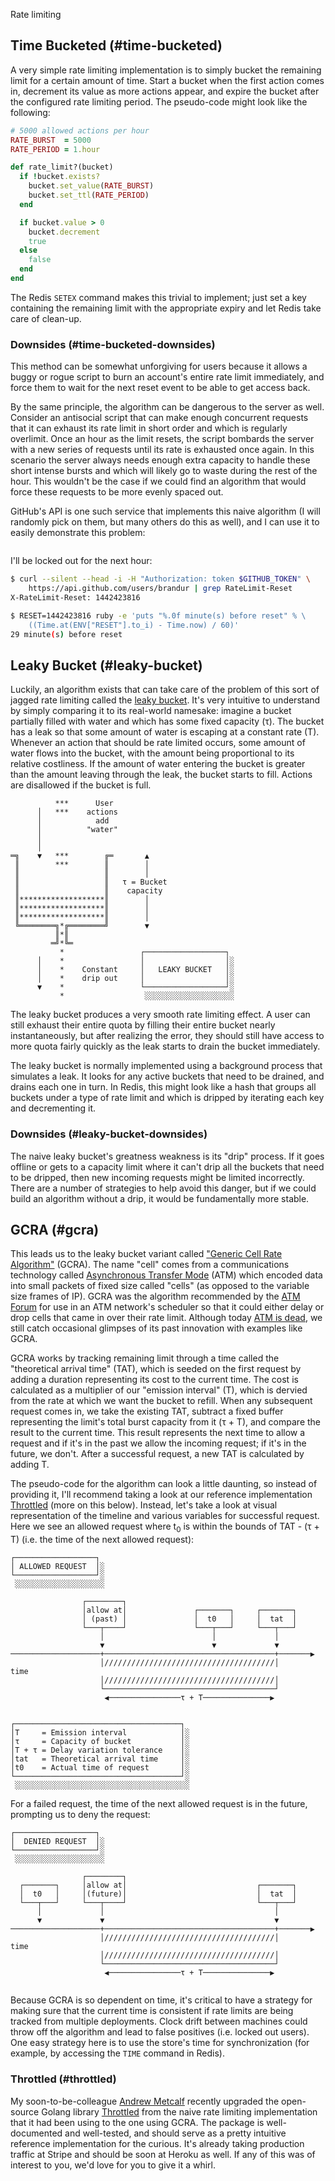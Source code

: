 Rate limiting 

## Time Bucketed (#time-bucketed)

A very simple rate limiting implementation is to simply bucket the remaining
limit for a certain amount of time. Start a bucket when the first action comes
in, decrement its value as more actions appear, and expire the bucket after the
configured rate limiting period. The pseudo-code might look like the following:

``` ruby
# 5000 allowed actions per hour
RATE_BURST  = 5000
RATE_PERIOD = 1.hour

def rate_limit?(bucket)
  if !bucket.exists?
    bucket.set_value(RATE_BURST)
    bucket.set_ttl(RATE_PERIOD)
  end

  if bucket.value > 0
    bucket.decrement
    true
  else
    false
  end
end
```

The Redis `SETEX` command makes this trivial to implement; just set a key
containing the remaining limit with the appropriate expiry and let Redis take
care of clean-up.

### Downsides (#time-bucketed-downsides)

This method can be somewhat unforgiving for users because it allows a buggy or
rogue script to burn an account's entire rate limit immediately, and force them
to wait for the next reset event to be able to get access back.

By the same principle, the algorithm can be dangerous to the server as well.
Consider an antisocial script that can make enough concurrent requests that it
can exhaust its rate limit in short order and which is regularly overlimit.
Once an hour as the limit resets, the script bombards the server with a new
series of requests until its rate is exhausted once again. In this scenario the
server always needs enough extra capacity to handle these short intense bursts
and which will likely go to waste during the rest of the hour. This wouldn't be
the case if we could find an algorithm that would force these requests to be
more evenly spaced out.

GitHub's API is one such service that implements this naive algorithm (I will
randomly pick on them, but many others do this as well), and I can use it to
easily demonstrate this problem:

``` sh
```

I'll be locked out for the next hour:

``` sh
$ curl --silent --head -i -H "Authorization: token $GITHUB_TOKEN" \
    https://api.github.com/users/brandur | grep RateLimit-Reset
X-RateLimit-Reset: 1442423816

$ RESET=1442423816 ruby -e 'puts "%.0f minute(s) before reset" % \
    ((Time.at(ENV["RESET"].to_i) - Time.now) / 60)'
29 minute(s) before reset
```

## Leaky Bucket (#leaky-bucket)

Luckily, an algorithm exists that can take care of the problem of this sort of
jagged rate limiting called the [leaky bucket][leaky-bucket]. It's very
intuitive to understand by simply comparing it to its real-world namesake:
imagine a bucket partially filled with water and which has some fixed capacity
(τ). The bucket has a leak so that some amount of water is escaping at a
constant rate (T). Whenever an action that should be rate limited occurs, some
amount of water flows into the bucket, with the amount being proportional to
its relative costliness. If the amount of water entering the bucket is greater
than the amount leaving through the leak, the bucket starts to fill. Actions
are disallowed if the bucket is full.

``` monodraw
          ***      User                           
      │   ***    actions                          
      │            add                            
      │          "water"                          
      │                                           
      │                                           
═╗    ▼   ***        ╔═       ▲                   
 ║        ***        ║        │                   
 ║                   ║        │                   
 ║                   ║   τ = Bucket               
 ║                   ║    capacity                
 ║*******************║        │                   
 ║*******************║        │                   
 ║*******************║        │                   
 ╚════════╗*╔════════╝        ▼                   
          ║*║                                     
         ═╝*╚═                                    
           *                 ┌──────────────────┐ 
      │    *                 │                  │░
      │    *    Constant     │   LEAKY BUCKET   │░
      │    *    drip out     │                  │░
      ▼    *                 └──────────────────┘░
           *                  ░░░░░░░░░░░░░░░░░░░░
```

The leaky bucket produces a very smooth rate limiting effect. A user can still
exhaust their entire quota by filling their entire bucket nearly
instantaneously, but after realizing the error, they should still have access
to more quota fairly quickly as the leak starts to drain the bucket
immediately.

The leaky bucket is normally implemented using a background process that
simulates a leak. It looks for any active buckets that need to be drained, and
drains each one in turn. In Redis, this might look like a hash that groups all
buckets under a type of rate limit and which is dripped by iterating each key
and decrementing it.

### Downsides (#leaky-bucket-downsides)

The naive leaky bucket's greatness weakness is its "drip" process. If it goes
offline or gets to a capacity limit where it can't drip all the buckets that
need to be dripped, then new incoming requests might be limited incorrectly.
There are a number of strategies to help avoid this danger, but if we could
build an algorithm without a drip, it would be fundamentally more stable.

## GCRA (#gcra)

This leads us to the leaky bucket variant called ["Generic Cell Rate
Algorithm"][gcra] (GCRA). The name "cell" comes from a communications
technology called [Asynchronous Transfer Mode][atm] (ATM) which encoded data
into small packets of fixed size called "cells" (as opposed to the variable
size frames of IP). GCRA was the algorithm recommended by the [ATM
Forum][atm-forum] for use in an ATM network's scheduler so that it could either
delay or drop cells that came in over their rate limit. Although today [ATM is
dead][atm-dead], we still catch occasional glimpses of its past innovation with
examples like GCRA.

GCRA works by tracking remaining limit through a time called the "theoretical
arrival time" (TAT), which is seeded on the first request by adding a duration
representing its cost to the current time. The cost is calculated as a
multiplier of our "emission interval" (T), which is dervied from the rate at
which we want the bucket to refill. When any subsequent request comes in, we
take the existing TAT, subtract a fixed buffer representing the limit's total
burst capacity from it (τ + T), and compare the result to the current time.
This result represents the next time to allow a request and if it's in the past
we allow the incoming request; if it's in the future, we don't. After a
successful request, a new TAT is calculated by adding T.

The pseudo-code for the algorithm can look a little daunting, so instead of
providing it, I'll recommend taking a look at our reference implementation
[Throttled](#throttled) (more on this below). Instead, let's take a look at
visual representation of the timeline and various variables for successful
request. Here we see an allowed request where t<sub>0</sub> is within the
bounds of TAT - (τ + T) (i.e. the time of the next allowed request):

``` monodraw
┌──────────────────┐                                                     
│ ALLOWED REQUEST  │░                                                    
└──────────────────┘░                                                    
 ░░░░░░░░░░░░░░░░░░░░                                                    
                                                                         
                ┌────────┐                                               
                │allow at│               ┌───────┐     ┌───────┐         
                │ (past) │               │  t0   │     │  tat  │         
                └───┬────┘               └───┬───┘     └───┬───┘         
                    │                        │             │             
                    ▼                        ▼             ▼             
────────────────────+──────────────────────────────────────+───────▶     
                    │//////////////////////////////////////│        time 
                    │//////////////////////////////////////│             
                    └──────────────────────────────────────┘             
                     ◀────────────────τ + T───────────────▶              
                                                                         
                                                                         
┌─────────────────────────────────────┐                                  
│T     = Emission interval            │░                                 
│τ     = Capacity of bucket           │░                                 
│T + τ = Delay variation tolerance    │░                                 
│tat   = Theoretical arrival time     │░                                 
│t0    = Actual time of request       │░                                 
└─────────────────────────────────────┘░                                 
 ░░░░░░░░░░░░░░░░░░░░░░░░░░░░░░░░░░░░░░░                                 
```

For a failed request, the time of the next allowed request is in the future,
prompting us to deny the request:

``` monodraw
┌──────────────────┐                                                     
│  DENIED REQUEST  │░                                                    
└──────────────────┘░                                                    
 ░░░░░░░░░░░░░░░░░░░░                                                    
                                                                         
                ┌────────┐                                               
  ┌───────┐     │allow at│                             ┌───────┐         
  │  t0   │     │(future)│                             │  tat  │         
  └───┬───┘     └───┬────┘                             └───┬───┘         
      │             │                                      │             
      ▼             ▼                                      ▼             
────────────────────+──────────────────────────────────────+───────▶     
                    │//////////////////////////////////////│        time 
                    │//////////////////////////////////////│             
                    └──────────────────────────────────────┘             
                     ◀────────────────τ + T───────────────▶              
                                                                         
```

Because GCRA is so dependent on time, it's critical to have a strategy for
making sure that the current time is consistent if rate limits are being
tracked from multiple deployments. Clock drift between machines could throw off
the algorithm and lead to false positives (i.e. locked out users). One easy
strategy here is to use the store's time for synchronization (for example, by
accessing the `TIME` command in Redis).

### Throttled (#throttled)

My soon-to-be-colleague [Andrew Metcalf][andrew-metcalf] recently upgraded the
open-source Golang library [Throttled][throttled] from the naive rate limiting
implementation that it had been using to the one using GCRA. The package is
well-documented and well-tested, and should serve as a pretty intuitive
reference implementation for the curious. It's already taking production
traffic at Stripe and should be soon at Heroku as well. If any of this was of
interest to you, we'd love for you to give it a whirl.

[andrew-metcalf]: https://github.com/metcalf
[atm]: https://en.wikipedia.org/wiki/Asynchronous_Transfer_Mode
[atm-dead]: http://technologyinside.com/2007/01/31/part-1-the-demise-of-atm…/
[atm-forum]: https://en.wikipedia.org/wiki/ATM_Forum
[gcra]: https://en.wikipedia.org/wiki/Generic_cell_rate_algorithm
[leaky-bucket]: https://en.wikipedia.org/wiki/Leaky_bucket
[throttled]: https://github.com/throttled/throttled
